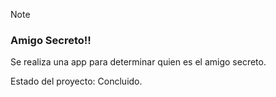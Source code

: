 > [!NOTE]
> <h3>Amigo Secreto!!</h3>
> <p>Se realiza una app para determinar quien es el amigo secreto.</p>
> <p>Estado del proyecto: Concluido.</p>

